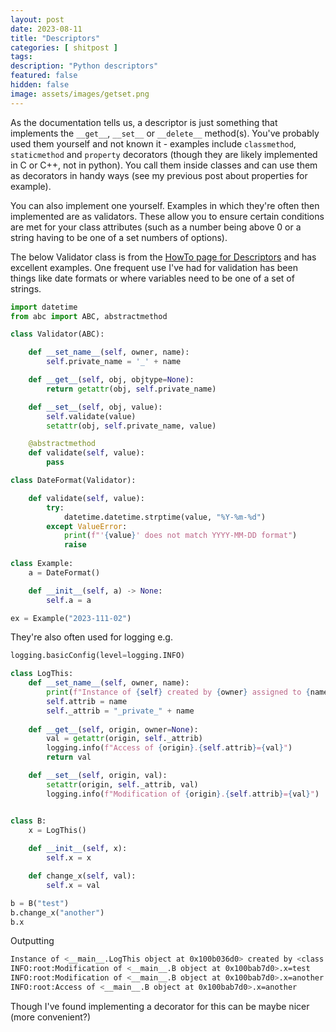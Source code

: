 ```yaml
---
layout: post
date: 2023-08-11
title: "Descriptors"
categories: [ shitpost ]
tags: 
description: "Python descriptors"
featured: false
hidden: false
image: assets/images/getset.png
---
```


As the documentation tells us, a descriptor is just something that implements the `__get__`, `__set__` or `__delete__` method(s). You've probably used them yourself and not known it - examples include `classmethod`, `staticmethod` and  `property` decorators (though they are likely implemented in C or C++, not in python). You call them inside classes and can use them as decorators in handy ways (see my previous post about properties for example).

You can also implement one yourself. Examples in which they're often then implemented are as validators. These allow you to ensure certain conditions are met for your class attributes (such as a number being above 0 or a string having to be one of a set numbers of options).

The below Validator class is from the [HowTo page for Descriptors]() and has excellent examples. One frequent use I've had for validation has been things like date formats or where variables need to be one of a set of strings.

```python
import datetime
from abc import ABC, abstractmethod

class Validator(ABC):

    def __set_name__(self, owner, name):
        self.private_name = '_' + name

    def __get__(self, obj, objtype=None):
        return getattr(obj, self.private_name)

    def __set__(self, obj, value):
        self.validate(value)
        setattr(obj, self.private_name, value)

    @abstractmethod
    def validate(self, value):
        pass

class DateFormat(Validator):

    def validate(self, value):
        try:
            datetime.datetime.strptime(value, "%Y-%m-%d")
        except ValueError:
            print(f"'{value}' does not match YYYY-MM-DD format")
            raise
        
class Example:
    a = DateFormat()

    def __init__(self, a) -> None:
        self.a = a

ex = Example("2023-111-02")
```

They're also often used for logging e.g.

```python
logging.basicConfig(level=logging.INFO)

class LogThis:
    def __set_name__(self, owner, name):
        print(f"Instance of {self} created by {owner} assigned to {name}")
        self.attrib = name
        self._attrib = "_private_" + name
    
    def __get__(self, origin, owner=None):
        val = getattr(origin, self._attrib)
        logging.info(f"Access of {origin}.{self.attrib}={val}")
        return val

    def __set__(self, origin, val):
        setattr(origin, self._attrib, val)
        logging.info(f"Modification of {origin}.{self.attrib}={val}")


class B:    
    x = LogThis()
    
    def __init__(self, x):
        self.x = x

    def change_x(self, val):
        self.x = val

b = B("test")
b.change_x("another")
b.x
```

Outputting
```zsh
Instance of <__main__.LogThis object at 0x100b036d0> created by <class '__main__.B'> assigned to x
INFO:root:Modification of <__main__.B object at 0x100bab7d0>.x=test
INFO:root:Modification of <__main__.B object at 0x100bab7d0>.x=another
INFO:root:Access of <__main__.B object at 0x100bab7d0>.x=another
```

Though I've found implementing a decorator for this can be maybe nicer (more convenient?)